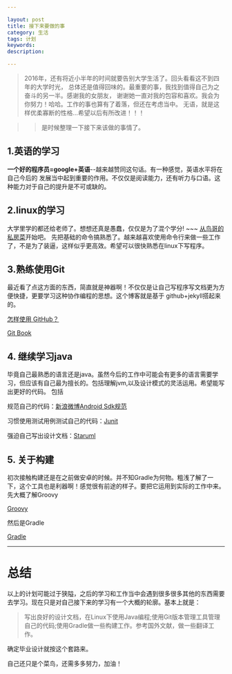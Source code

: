 ```yaml
---

layout: post
title: 接下来要做的事
category: 生活
tags: 计划
keywords: 
description: 

---
```


>2016年，还有将近小半年的时间就要告别大学生活了。回头看看这不到四年的大学时光，
总体还是值得回味的。最重要的事，我找到值得自己为之奋斗的另一半。感谢我的女朋友，
谢谢她一直对我的包容和喜欢。我会为你努力！哈哈。工作的事也算有了着落，但还在考虑当中。
无语，就是这样优柔寡断的性格...希望以后有所改进！！！

>>是时候整理一下接下来该做的事情了。

## 1.英语的学习

**一个好的程序员=google+英语**--越来越赞同这句话。有一种感觉，英语水平将在自己今后的
发展当中起到重要的作用。不仅仅是阅读能力，还有听力与口语。这种能力对于自己的提升是不可或缺的。


## 2.linux的学习

大学里学的都还给老师了。想想还真是愚蠢，仅仅是为了混个学分! ~~~ [从鸟哥的私房菜](http://linux.vbird.org/)开始吧。
先把基础的命令搞熟悉了。越来越喜欢使用命令行来做一些工作了，不是为了装逼，这样似乎更高效。希望可以很快熟悉在linux下写程序。

## 3.熟练使用Git

最近看了点这方面的东西，简直就是神器啊！不仅仅是让自己写程序写文档更为方便快捷，更要学习这种协作编程的思想。这个博客就是基于 github+jekyll搭起来的。

[怎样使用 GitHub？](https://www.zhihu.com/question/20070065)

[Git Book](http://git-scm.com/book/zh/v2)

## 4. 继续学习java

毕竟自己最熟悉的语言还是java。虽然今后的工作中可能会有更多的语言需要学习，但应该有自己最为擅长的。包括理解jvm,以及设计模式的灵活运用。希望能写出更好的代码。
包括

规范自己的代码：[新浪微博Android Sdk规范](http://mp.weixin.qq.com/s?__biz=MzAwNjE5MzA0NQ==&mid=206358192&idx=1&sn=6738dc94fb76ddec39c3c35b7d43ce2e#wechat_redirect)

习惯使用测试用例测试自己的代码：[Junit](http://junit.org/)

强迫自己写出设计文档：[Staruml](http://staruml.io/)
## 5. 关于构建

初次接触构建还是在之前做安卓的时候。并不知Gradle为何物。粗浅了解了一下，这个工具也是利器啊！感觉很有前途的样子。要把它运用到实际的工作中来。
先大概了解Groovy

[Groovy](http://www.groovy-lang.org/learn.html)

然后是Gradle

[Gradle](https://docs.gradle.org/current/userguide/userguide.html)


---

# 总结

以上的计划可能过于狭隘，之后的学习和工作当中会遇到很多很多其他的东西需要去学习。现在只是对自己接下来的学习有一个大概的轮廓。基本上就是：

>写出良好的设计文档，在Linux下使用Java编程;使用Git版本管理工具管理自己的代码;使用Gradle做一些构建工作。参考国外文献，做一些翻译工作。

确定毕业设计就按这个套路来。

自己还只是个菜鸟，还需多多努力，加油！